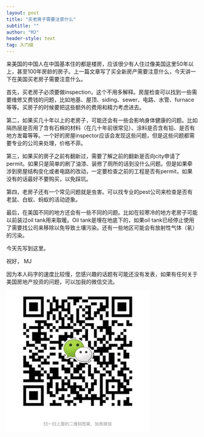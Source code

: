 ```yaml
---
layout: post
title: "买老房子需要注意什么"
subtitle: ""
author: "MJ"
header-style: text
tag: 入门级
---
```


来美国的中国人在中国基本住的都是楼房，应该很少有人住过像美国这里50年以上，甚至100年房龄的房子。上一篇文章写了买全新房产需要注意什么，今天讲一下在美国买老房子需要注意什么。

首先，买老房子必须要做inspection，这个不用多解释。房屋检查可以找到一些需要维修又费钱的问题，比如地基、屋顶、siding、sewer、电路、水管、furnace等等。买房子的时候要把这些额外的费用和精力考虑进去。

第二，如果买几十年以上的老房子，可能还会有一些会影响身体健康的问题。比如隔热层是否用了含有石棉的材料（在几十年前很常见）、涂料是否含有铅、是否有地方发霉等等。一个好的房屋inspector应该会发现这些问题，但是这些问题都需要专业的公司来处理，价格不菲。

第三，如果买的房子之前有翻新过，需要了解之前的翻新是否向city申请了permit。如果只是简单的刷了油漆、装修了厕所的话到没什么问题。但是如果牵涉到房屋结构变化或者电路的改动，一定要检查之前的工程是否有permit，如果没有的话最好不要购买，以免踩坑。

第四，老房子还有一个常见问题就是虫害。可以找专业的pest公司来检查是否有老鼠、白蚁、蚂蚁的活动迹象。

最后，在美国不同的地方还会有一些不同的问题。比如在较寒冷的地方老房子可能以前装过oil tank用来取暖。Oil tank是埋在地底下的，如果oil tank已经停止使用了需要找公司来移除以免导致土壤污染。还有一些地区可能会有放射性气体（氡）的污染。

今天先写到这里。

祝好，
MJ

因为本人码字的速度比较慢，您感兴趣的话题有可能还没有发表，如果有任何关于美国房地产投资的问题，可以加我的微信交流。

![Image of Wechat](/img/wechat.jpeg)
